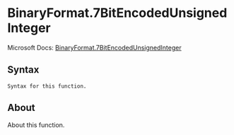 ---
---

# BinaryFormat.7BitEncodedUnsignedInteger

Microsoft Docs: [BinaryFormat.7BitEncodedUnsignedInteger](https://docs.microsoft.com/en-us/powerquery-m/binaryformat-7bitencodedunsignedinteger)

## Syntax

```
Syntax for this function.
```

## About

About this function.

